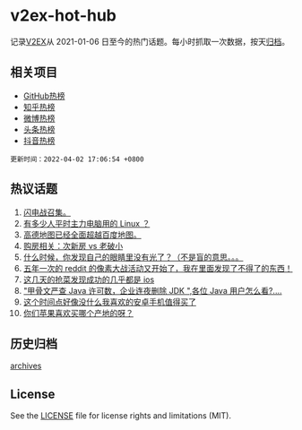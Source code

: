 # v2ex-hot-hub

 记录[V2EX](https://www.v2ex.com/)从 2021-01-06 日至今的热门话题。每小时抓取一次数据，按天[归档](archives)。
 
 ## 相关项目

- [GitHub热榜](https://github.com/lonnyzhang423/github-hot-hub)
- [知乎热榜](https://github.com/lonnyzhang423/zhihu-hot-hub)
- [微博热榜](https://github.com/lonnyzhang423/weibo-hot-hub)
- [头条热榜](https://github.com/lonnyzhang423/toutiao-hot-hub)
- [抖音热榜](https://github.com/lonnyzhang423/douyin-hot-hub)


 `更新时间：2022-04-02 17:06:54 +0800`

## 热议话题

1. [闪电战召集。](https://www.v2ex.com/t/844466)
1. [有多少人平时主力电脑用的 Linux ？](https://www.v2ex.com/t/844493)
1. [高德地图已经全面超越百度地图。](https://www.v2ex.com/t/844393)
1. [购房相关：次新房 vs 老破小](https://www.v2ex.com/t/844452)
1. [什么时候，你发现自己的眼睛里没有光了？（不是盲的意思。。。](https://www.v2ex.com/t/844386)
1. [五年一次的 reddit 的像素大战活动又开始了，我在里面发现了不得了的东西！](https://www.v2ex.com/t/844468)
1. [这几天的抢菜发现成功的几乎都是 ios](https://www.v2ex.com/t/844457)
1. ["甲骨文严查 Java 许可数，企业连夜删除 JDK ",各位 Java 用户怎么看?....](https://www.v2ex.com/t/844382)
1. [这个时间点好像没什么我喜欢的安卓手机值得买了](https://www.v2ex.com/t/844403)
1. [你们苹果喜欢买哪个产地的呀？](https://www.v2ex.com/t/844516)

## 历史归档

[archives](archives)

## License

See the [LICENSE](LICENSE) file for license rights and limitations (MIT).
